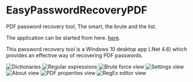 # EasyPasswordRecoveryPDF
PDF password recovery tool, The smart, the brute and the list. 

The application can be started from here. <a href="http://www.codeproject.com/Articles/1045296/NVMSharp" target="_blank">here</a>.

This password recovery tool is a Windows 10 desktop app (.Net 4.6) which provides an effective way of recovering PDF passwords.

<img alt="Dictionaries" src="https://cdn.rawgit.com/Mohamed1976/EasyPasswordRecoveryPDF/master/EasyPasswordRecoveryPDF/publish/publish.htm" />



<img alt="Regular expressions" src="https://cloud.githubusercontent.com/assets/15641092/14800611/1820bd9c-0b43-11e6-8863-36e1ad4abb45.png" />


<img alt="Brute force view" src="https://cloud.githubusercontent.com/assets/15641092/14800775/5cb5e63e-0b44-11e6-97fd-688c29171823.png" />

<img alt="Settings view" src="https://cloud.githubusercontent.com/assets/15641092/14800933/ac36ec84-0b45-11e6-9ee6-274615aa5348.png" />


<img alt="About view" src="https://cloud.githubusercontent.com/assets/15641092/14801070/db6952c0-0b46-11e6-951c-00abbb7568bf.png" />


<img alt="PDF properties view" src="https://cloud.githubusercontent.com/assets/15641092/14801193/d2ec3e4a-0b47-11e6-91b9-83d2203ab3f4.png" />

<img alt="RegEx editor view" src="https://cloud.githubusercontent.com/assets/15641092/14801345/e4aa506c-0b48-11e6-8dab-298991f580f3.png" />
